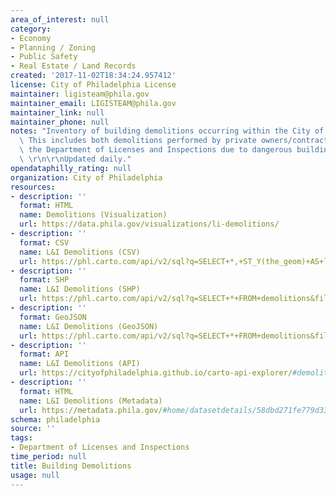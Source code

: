 ```yaml
---
area_of_interest: null
category:
- Economy
- Planning / Zoning
- Public Safety
- Real Estate / Land Records
created: '2017-11-02T18:34:24.957412'
license: City of Philadelphia License
maintainer: ligisteam@phila.gov
maintainer_email: LIGISTEAM@phila.gov
maintainer_link: null
maintainer_phone: null
notes: "Inventory of building demolitions occurring within the City of Philadelphia.\
  \ This includes both demolitions performed by private owners/contractors and by\
  \ the Department of Licenses and Inspections due to dangerous building conditions.\
  \ \r\n\r\nUpdated daily."
opendataphilly_rating: null
organization: City of Philadelphia
resources:
- description: ''
  format: HTML
  name: Demolitions (Visualization)
  url: https://data.phila.gov/visualizations/li-demolitions/
- description: ''
  format: CSV
  name: L&I Demolitions (CSV)
  url: https://phl.carto.com/api/v2/sql?q=SELECT+*,+ST_Y(the_geom)+AS+lat,+ST_X(the_geom)+AS+lng+FROM+demolitions&filename=demolitions&format=csv&skipfields=cartodb_id
- description: ''
  format: SHP
  name: L&I Demolitions (SHP)
  url: https://phl.carto.com/api/v2/sql?q=SELECT+*+FROM+demolitions&filename=demolitions&format=shp&skipfields=cartodb_id
- description: ''
  format: GeoJSON
  name: L&I Demolitions (GeoJSON)
  url: https://phl.carto.com/api/v2/sql?q=SELECT+*+FROM+demolitions&filename=demolitions&format=geojson&skipfields=cartodb_id
- description: ''
  format: API
  name: L&I Demolitions (API)
  url: https://cityofphiladelphia.github.io/carto-api-explorer/#demolitions
- description: ''
  format: HTML
  name: L&I Demolitions (Metadata)
  url: https://metadata.phila.gov/#home/datasetdetails/58dbd271fe779d33cf0e8cad/representationdetails/5e989bd68d478300195737b0/
schema: philadelphia
source: ''
tags:
- Department of Licenses and Inspections
time_period: null
title: Building Demolitions
usage: null
---
```


